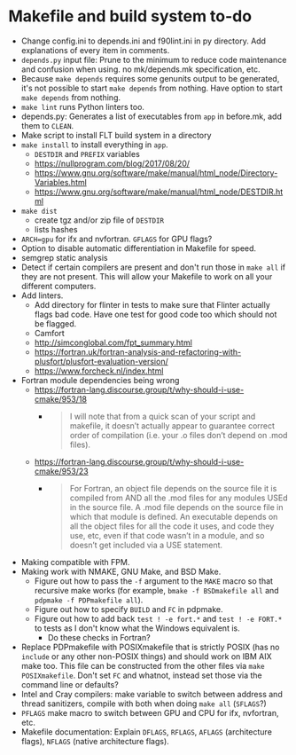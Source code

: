 # Makefile and build system to-do

- Change config.ini to depends.ini and f90lint.ini in py directory. Add explanations of every item in comments.
- `depends.py` input file: Prune to the minimum to reduce code maintenance and confusion when using. no mk/depends.mk specification, etc.
- Because `make depends` requires some genunits output to be generated, it's not possible to start `make depends` from nothing. Have option to start `make depends` from nothing.
- `make lint` runs Python linters too.
- depends.py: Generates a list of executables from `app` in before.mk, add them to `CLEAN`.
- Make script to install FLT build system in a directory
- `make install` to install everything in `app`.
    - `DESTDIR` and `PREFIX` variables
    - <https://nullprogram.com/blog/2017/08/20/>
    - <https://www.gnu.org/software/make/manual/html_node/Directory-Variables.html>
    - <https://www.gnu.org/software/make/manual/html_node/DESTDIR.html>
- `make dist`
    - create tgz and/or zip file of `DESTDIR`
    - lists hashes
- `ARCH=gpu` for ifx and nvfortran. `GFLAGS` for GPU flags?
- Option to disable automatic differentiation in Makefile for speed.
- semgrep static analysis
- Detect if certain compilers are present and don't run those in `make all` if they are not present. This will allow your Makefile to work on all your different computers.
- Add linters.
    - Add directory for flinter in tests to make sure that Flinter actually flags bad code. Have one test for good code too which should not be flagged.
    - Camfort
    - <http://simconglobal.com/fpt_summary.html>
    - <https://fortran.uk/fortran-analysis-and-refactoring-with-plusfort/plusfort-evaluation-version/>
    - <https://www.forcheck.nl/index.html>
- Fortran module dependencies being wrong
    - <https://fortran-lang.discourse.group/t/why-should-i-use-cmake/953/18>
        - > I will note that from a quick scan of your script and makefile, it doesn’t actually appear to guarantee correct order of compilation (i.e. your .o files don’t depend on .mod files).
    - <https://fortran-lang.discourse.group/t/why-should-i-use-cmake/953/23>
        - > For Fortran, an object file depends on the source file it is compiled from AND all the .mod files for any modules USEd in the source file. A .mod file depends on the source file in which that module is defined. An executable depends on all the object files for all the code it uses, and code they use, etc, even if that code wasn’t in a module, and so doesn’t get included via a USE statement.
- Making compatible with FPM.
- Making work with NMAKE, GNU Make, and BSD Make.
    - Figure out how to pass the `-f` argument to the `MAKE` macro so that recursive make works (for example, `bmake -f BSDmakefile all` and `pdpmake -f PDPmakefile all`).
    - Figure out how to specify `BUILD` and `FC` in pdpmake.
    - Figure out how to add back `test ! -e fort.*` and `test ! -e FORT.*` to tests as I don't know what the Windows equivalent is.
        - Do these checks in Fortran?
- Replace PDPmakefile with POSIXmakefile that is strictly POSIX (has no `include` or any other non-POSIX things) and should work on IBM AIX make too. This file can be constructed from the other files via `make POSIXmakefile`. Don't set `FC` and whatnot, instead set those via the command line or defaults?
- Intel and Cray compilers: make variable to switch between address and thread sanitizers, compile with both when doing `make all` (`SFLAGS`?)
- `PFLAGS` make macro to switch between GPU and CPU for ifx, nvfortran, etc.
- Makefile documentation: Explain `DFLAGS`, `RFLAGS`, `AFLAGS` (architecture flags), `NFLAGS` (native architecture flags).
